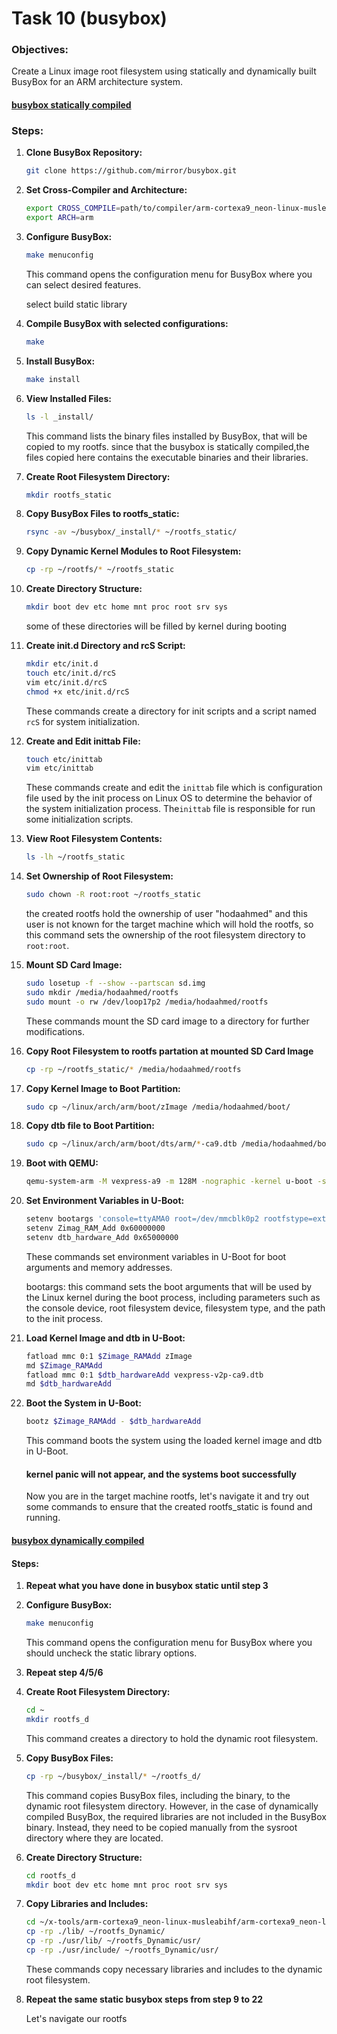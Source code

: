 # Task 10 (busybox)

### Objectives:

Create a Linux image root filesystem using statically  and dynamically built BusyBox for an ARM architecture system.

#### <u>busybox statically compiled</u>

### Steps:

1. **Clone BusyBox Repository:**
   
   ```bash
   git clone https://github.com/mirror/busybox.git
   ```
   
   
2. **Set Cross-Compiler and Architecture:**
   
   ```bash
   export CROSS_COMPILE=path/to/compiler/arm-cortexa9_neon-linux-musleabihf-
   export ARCH=arm
   ```
   
   
3. **Configure BusyBox:**
   ```bash
   make menuconfig
   ```
   This command opens the configuration menu for BusyBox where you can select desired features.

   select build static library
   
4. **Compile BusyBox with selected configurations:**
   
   ```bash
   make
   ```
   
   
5. **Install BusyBox:**
   ```bash
   make install
   ```
   

6. **View Installed Files:**
   
   ```bash
   ls -l _install/
   ```
   This command lists the binary files installed by BusyBox, that will be copied to my rootfs. since that the busybox is statically compiled,the files copied here contains the executable binaries and their libraries.
   
7. **Create Root Filesystem Directory:**
   
   ```bash
   mkdir rootfs_static
   ```
   
   
8. **Copy BusyBox Files to rootfs_static:**
   
   ```bash
   rsync -av ~/busybox/_install/* ~/rootfs_static/
   ```
   
   
9. **Copy Dynamic Kernel Modules to Root Filesystem:**
   
   ```bash
   cp -rp ~/rootfs/* ~/rootfs_static
   ```
   
   
10. **Create Directory Structure:**
    ```bash
    mkdir boot dev etc home mnt proc root srv sys
    ```
    some of these directories will be filled by kernel during booting 

11. **Create init.d Directory and rcS Script:**
    
    ```bash
    mkdir etc/init.d
    touch etc/init.d/rcS
    vim etc/init.d/rcS
    chmod +x etc/init.d/rcS
    ```
    These commands create a directory for init scripts and a script named `rcS` for system initialization.
    
12. **Create and Edit inittab File:**
    ```bash
    touch etc/inittab
    vim etc/inittab
    ```
    These commands create and edit the `inittab` file which is configuration file used by the init process on Linux OS to determine the behavior of the system initialization process. The`inittab` file is responsible for run some initialization scripts.

13. **View Root Filesystem Contents:**
    
    ```bash
    ls -lh ~/rootfs_static
    ```
    
    
14. **Set Ownership of Root Filesystem:**
    ```bash
    sudo chown -R root:root ~/rootfs_static
    ```
    the created rootfs hold the ownership of user "hodaahmed" and this user is not known for the target machine which will hold the rootfs, so this command sets the ownership of the root filesystem directory to `root:root`.

15. **Mount SD Card Image:**
    ```bash
    sudo losetup -f --show --partscan sd.img
    sudo mkdir /media/hodaahmed/rootfs
    sudo mount -o rw /dev/loop17p2 /media/hodaahmed/rootfs
    ```
    These commands mount the SD card image to a directory for further modifications.

16. **Copy Root Filesystem to  rootfs partation at mounted SD Card Image**
    
    ```bash
    cp -rp ~/rootfs_static/* /media/hodaahmed/rootfs
    ```
    
    
17. **Copy Kernel Image to Boot Partition:**
    
    ```bash
    sudo cp ~/linux/arch/arm/boot/zImage /media/hodaahmed/boot/
    ```
    
    
19. **Copy dtb file to Boot Partition:**
    
    ```bash
    sudo cp ~/linux/arch/arm/boot/dts/arm/*-ca9.dtb /media/hodaahmed/boot
    ```
    
    
20. **Boot with QEMU:**
    ```bash
    qemu-system-arm -M vexpress-a9 -m 128M -nographic -kernel u-boot -sd sd.img
    ```
    

21. **Set Environment Variables in U-Boot:**
    ```bash
    setenv bootargs 'console=ttyAMA0 root=/dev/mmcblk0p2 rootfstype=ext4 rw rootwait init=/sbin/init'
    setenv Zimag_RAM_Add 0x60000000
    setenv dtb_hardware_Add 0x65000000
    ```
    These commands set environment variables in U-Boot for boot arguments and memory addresses. 

    bootargs: this command sets the boot arguments that will be used by the Linux  kernel during the boot process, including parameters such as the console device, root filesystem device, filesystem type, and the path to the  init process.
    
    
    
22. **Load Kernel Image and dtb in U-Boot:**
    
    ```bash
    fatload mmc 0:1 $Zimage_RAMAdd zImage
    md $Zimage_RAMAdd
    fatload mmc 0:1 $dtb_hardwareAdd vexpress-v2p-ca9.dtb
    md $dtb_hardwareAdd
    ```
    
    
23. **Boot the System in U-Boot:**
    ```bash
    bootz $Zimage_RAMAdd - $dtb_hardwareAdd
    ```
    This command boots the system using the loaded kernel image and dtb in U-Boot.
    
    #### kernel panic will not appear, and the systems boot successfully 
    
    Now you are in the target machine rootfs, let's navigate it and try out some commands to ensure that the created rootfs_static is found and running.
    
    
    
    

#### <u>busybox dynamically  compiled</u>

#### Steps:

1. **Repeat what you have done in busybox static until step 3** 

2. **Configure BusyBox:**
   ```bash
   make menuconfig
   ```
   This command opens the configuration menu for BusyBox where you should uncheck the static library options.

3. **Repeat step 4/5/6**

4. **Create Root Filesystem Directory:**
   ```bash
   cd ~
   mkdir rootfs_d
   ```
   This command creates a directory to hold the dynamic root filesystem.

5. **Copy BusyBox Files:**
   ```bash
   cp -rp ~/busybox/_install/* ~/rootfs_d/
   ```
   This command copies BusyBox files, including the binary, to the dynamic  root filesystem directory. However, in the case of dynamically compiled  BusyBox, the required libraries are not included in the BusyBox binary.  Instead, they need to be copied manually from the sysroot directory  where they are located. 

6. **Create Directory Structure:**
   ```bash
   cd rootfs_d
   mkdir boot dev etc home mnt proc root srv sys
   ```
   

7. **Copy Libraries and Includes:**
   ```bash
   cd ~/x-tools/arm-cortexa9_neon-linux-musleabihf/arm-cortexa9_neon-linux-musleabihf/sysroot
   cp -rp ./lib/ ~/rootfs_Dynamic/
   cp -rp ./usr/lib/ ~/rootfs_Dynamic/usr/
   cp -rp ./usr/include/ ~/rootfs_Dynamic/usr/
   ```
   These commands copy necessary libraries and includes to the dynamic root filesystem.

8. **Repeat the same static busybox steps from step 9 to 22** 

   Let's navigate our rootfs 

   

   

